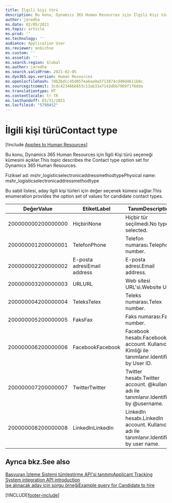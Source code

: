 ```yaml
---
title: İlgili kişi türü
description: Bu konu, Dynamics 365 Human Resources için İlgili Kişi türü seçeneği kümesini açıklar.
author: jaredha
ms.date: 02/05/2021
ms.topic: article
ms.prod: ''
ms.technology: ''
audience: Application User
ms.reviewer: anbichse
ms.custom: ''
ms.assetid: ''
ms.search.region: Global
ms.author: jaredha
ms.search.validFrom: 2021-02-05
ms.dyn365.ops.version: Human Resources
ms.openlocfilehash: 7db2bdcc45d057ea6aa9a5f13874cd40d4611b8c
ms.sourcegitcommit: 3cdc42346bb653c13ab33a7142dbb7969f1f6dda
ms.translationtype: HT
ms.contentlocale: tr-TR
ms.lasthandoff: 03/31/2021
ms.locfileid: "5798452"
---
```

# <a name="contact-type"></a><span data-ttu-id="f5599-103">İlgili kişi türü</span><span class="sxs-lookup"><span data-stu-id="f5599-103">Contact type</span></span>

[!include [Applies to Human Resources](../includes/applies-to-hr.md)]

<span data-ttu-id="f5599-104">Bu konu, Dynamics 365 Human Resources için İlgili Kişi türü seçeneği kümesini açıklar.</span><span class="sxs-lookup"><span data-stu-id="f5599-104">This topic describes the Contact type option set for Dynamics 365 Human Resources.</span></span>

<span data-ttu-id="f5599-105">Fiziksel ad: mshr_logisticselectronicaddressmethodtype</span><span class="sxs-lookup"><span data-stu-id="f5599-105">Physical name: mshr_logisticselectronicaddressmethodtype</span></span>

<span data-ttu-id="f5599-106">Bu sabit listesi, aday ilgili kişi türleri için değer seçenek kümesi sağlar.</span><span class="sxs-lookup"><span data-stu-id="f5599-106">This enumeration provides the option set of values for candidate contact types.</span></span> 

| <span data-ttu-id="f5599-107">Değer</span><span class="sxs-lookup"><span data-stu-id="f5599-107">Value</span></span> | <span data-ttu-id="f5599-108">Etiket</span><span class="sxs-lookup"><span data-stu-id="f5599-108">Label</span></span> | <span data-ttu-id="f5599-109">Tanım</span><span class="sxs-lookup"><span data-stu-id="f5599-109">Description</span></span> |
| --- | --- | --- |
| <span data-ttu-id="f5599-110">200000000</span><span class="sxs-lookup"><span data-stu-id="f5599-110">200000000</span></span> | <span data-ttu-id="f5599-111">Hiçbiri</span><span class="sxs-lookup"><span data-stu-id="f5599-111">None</span></span> | <span data-ttu-id="f5599-112">Hiçbir tür seçilmedi.</span><span class="sxs-lookup"><span data-stu-id="f5599-112">No type is selected.</span></span> |
| <span data-ttu-id="f5599-113">200000001</span><span class="sxs-lookup"><span data-stu-id="f5599-113">200000001</span></span> | <span data-ttu-id="f5599-114">Telefon</span><span class="sxs-lookup"><span data-stu-id="f5599-114">Phone</span></span> | <span data-ttu-id="f5599-115">Telefon numarası.</span><span class="sxs-lookup"><span data-stu-id="f5599-115">Telephone number.</span></span> |
| <span data-ttu-id="f5599-116">200000002</span><span class="sxs-lookup"><span data-stu-id="f5599-116">200000002</span></span> | <span data-ttu-id="f5599-117">E-posta adresi</span><span class="sxs-lookup"><span data-stu-id="f5599-117">Email address</span></span> | <span data-ttu-id="f5599-118">E-posta adresi.</span><span class="sxs-lookup"><span data-stu-id="f5599-118">Email address.</span></span> |
| <span data-ttu-id="f5599-119">200000003</span><span class="sxs-lookup"><span data-stu-id="f5599-119">200000003</span></span> | <span data-ttu-id="f5599-120">URL</span><span class="sxs-lookup"><span data-stu-id="f5599-120">URL</span></span> | <span data-ttu-id="f5599-121">Web sitesi URL'si.</span><span class="sxs-lookup"><span data-stu-id="f5599-121">Website URL.</span></span> |
| <span data-ttu-id="f5599-122">200000004</span><span class="sxs-lookup"><span data-stu-id="f5599-122">200000004</span></span> | <span data-ttu-id="f5599-123">Teleks</span><span class="sxs-lookup"><span data-stu-id="f5599-123">Telex</span></span> | <span data-ttu-id="f5599-124">Teleks numarası.</span><span class="sxs-lookup"><span data-stu-id="f5599-124">Telex number.</span></span> |
| <span data-ttu-id="f5599-125">200000005</span><span class="sxs-lookup"><span data-stu-id="f5599-125">200000005</span></span> | <span data-ttu-id="f5599-126">Faks</span><span class="sxs-lookup"><span data-stu-id="f5599-126">Fax</span></span> | <span data-ttu-id="f5599-127">Faks numarası.</span><span class="sxs-lookup"><span data-stu-id="f5599-127">Fax number.</span></span> |
| <span data-ttu-id="f5599-128">200000006</span><span class="sxs-lookup"><span data-stu-id="f5599-128">200000006</span></span> | <span data-ttu-id="f5599-129">Facebook</span><span class="sxs-lookup"><span data-stu-id="f5599-129">Facebook</span></span> | <span data-ttu-id="f5599-130">Facebook hesabı.</span><span class="sxs-lookup"><span data-stu-id="f5599-130">Facebook account.</span></span> <span data-ttu-id="f5599-131">Kullanıcı Kimliği ile tanımlanır.</span><span class="sxs-lookup"><span data-stu-id="f5599-131">Identified by User ID.</span></span> |
| <span data-ttu-id="f5599-132">200000007</span><span class="sxs-lookup"><span data-stu-id="f5599-132">200000007</span></span> | <span data-ttu-id="f5599-133">Twitter</span><span class="sxs-lookup"><span data-stu-id="f5599-133">Twitter</span></span> | <span data-ttu-id="f5599-134">Twitter hesabı.</span><span class="sxs-lookup"><span data-stu-id="f5599-134">Twitter account.</span></span> <span data-ttu-id="f5599-135">@kullanıcı adı ile tanımlanır.</span><span class="sxs-lookup"><span data-stu-id="f5599-135">Identified by @username.</span></span> |
| <span data-ttu-id="f5599-136">200000008</span><span class="sxs-lookup"><span data-stu-id="f5599-136">200000008</span></span> | <span data-ttu-id="f5599-137">LinkedIn</span><span class="sxs-lookup"><span data-stu-id="f5599-137">LinkedIn</span></span> | <span data-ttu-id="f5599-138">LinkedIn hesabı.</span><span class="sxs-lookup"><span data-stu-id="f5599-138">LinkedIn account.</span></span> <span data-ttu-id="f5599-139">Kullanıcı adı ile tanımlanır.</span><span class="sxs-lookup"><span data-stu-id="f5599-139">Identified by user name.</span></span> |

## <a name="see-also"></a><span data-ttu-id="f5599-140">Ayrıca bkz.</span><span class="sxs-lookup"><span data-stu-id="f5599-140">See also</span></span>

[<span data-ttu-id="f5599-141">Başvuran İzleme Sistemi tümleştirme API'si tanıtımı</span><span class="sxs-lookup"><span data-stu-id="f5599-141">Applicant Tracking System integration API introduction</span></span>](hr-admin-integration-ats-api-introduction.md)<br>
[<span data-ttu-id="f5599-142">İşe alınacak aday için sorgu örneği</span><span class="sxs-lookup"><span data-stu-id="f5599-142">Example query for Candidate to hire</span></span>](hr-admin-integration-ats-api-candidate-to-hire-example-query.md)


[!INCLUDE[footer-include](../includes/footer-banner.md)]